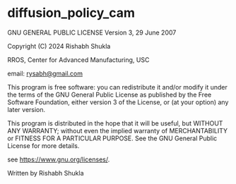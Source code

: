 # diffusion_policy_cam

GNU GENERAL PUBLIC LICENSE
Version 3, 29 June 2007

Copyright (C) 2024 Rishabh Shukla

RROS, Center for Advanced Manufacturing, USC

email: rysabh@gmail.com

This program is free software: you can redistribute it and/or modify
it under the terms of the GNU General Public License as published by
the Free Software Foundation, either version 3 of the License, or
(at your option) any later version.

This program is distributed in the hope that it will be useful,
but WITHOUT ANY WARRANTY; without even the implied warranty of
MERCHANTABILITY or FITNESS FOR A PARTICULAR PURPOSE.  See the
GNU General Public License for more details.

see <https://www.gnu.org/licenses/>.

Written by Rishabh Shukla
